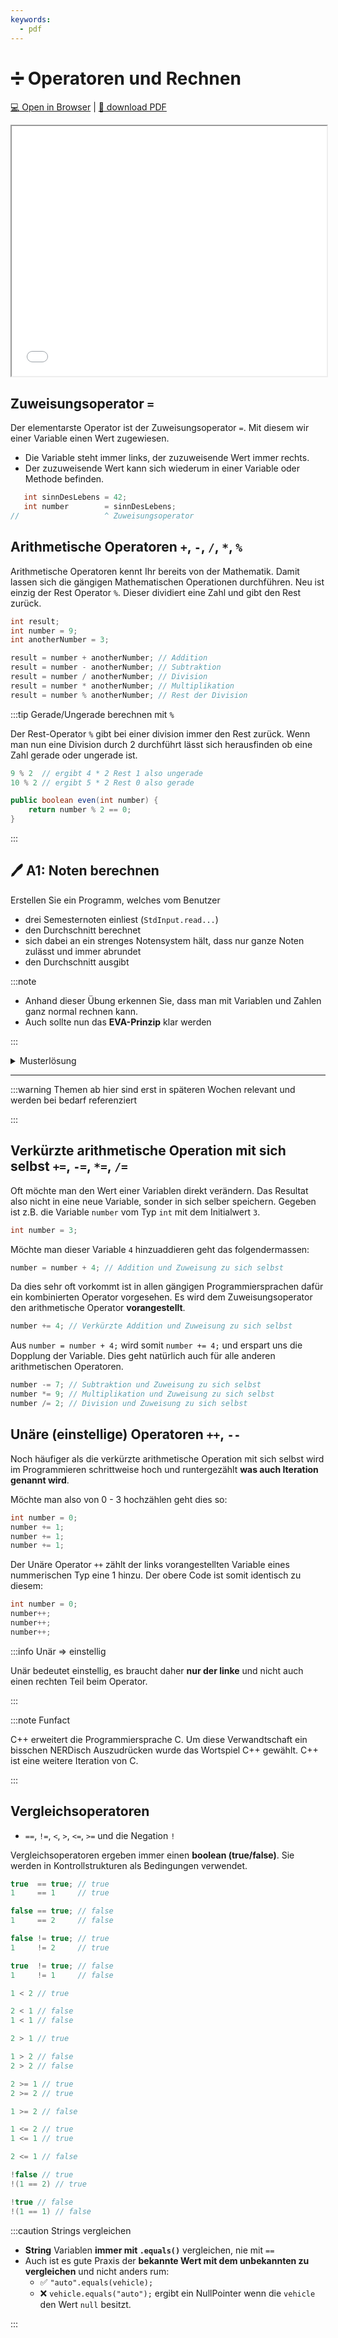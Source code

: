 ```yaml
---
keywords:
  - pdf
---
```

# ➗ Operatoren und Rechnen

[:computer: Open in Browser](pathname:///slides/operatoren) |
[:floppy_disk: download PDF](pathname:///slides/operatoren.pdf)

<iframe src="/bbzbl-modul-319/slides/operatoren" width="100%" height="400px"></iframe>

## Zuweisungsoperator `=` 
Der elementarste Operator ist der Zuweisungsoperator `=`. Mit diesem wir einer Variable einen Wert zugewiesen.
- Die Variable steht immer links, der zuzuweisende Wert immer rechts.
- Der zuzuweisende Wert kann sich wiederum in einer Variable oder Methode befinden.

```java
   int sinnDesLebens = 42;
   int number        = sinnDesLebens;
//                   ^ Zuweisungsoperator
```
## Arithmetische Operatoren `+`, `-`, `/`, `*`, `%`

Arithmetische Operatoren kennt Ihr bereits von der Mathematik. Damit lassen sich
die gängigen Mathematischen Operationen durchführen. Neu ist einzig der Rest
Operator `%`. Dieser dividiert eine Zahl und gibt den Rest zurück.

```java title="+ - / * % Arithmetische Operatoren"
int result;
int number = 9;
int anotherNumber = 3;

result = number + anotherNumber; // Addition
result = number - anotherNumber; // Subtraktion
result = number / anotherNumber; // Division
result = number * anotherNumber; // Multiplikation
result = number % anotherNumber; // Rest der Division
```

:::tip Gerade/Ungerade berechnen mit `%`

Der Rest-Operator `%` gibt bei einer division immer den Rest zurück. Wenn man
nun eine Division durch 2 durchführt lässt sich herausfinden ob eine Zahl gerade
oder ungerade ist.

```java
9 % 2  // ergibt 4 * 2 Rest 1 also ungerade
10 % 2 // ergibt 5 * 2 Rest 0 also gerade

public boolean even(int number) {
    return number % 2 == 0;
}
```

:::
## :pen: A1: Noten berechnen

Erstellen Sie ein Programm, welches vom Benutzer

- drei Semesternoten einliest (`StdInput.read...`)
- den Durchschnitt berechnet
- sich dabei an ein strenges Notensystem hält, dass nur ganze Noten zulässt und
  immer abrundet
- den Durchschnitt ausgibt

:::note

- Anhand dieser Übung erkennen Sie, dass man mit Variablen und Zahlen ganz
  normal rechnen kann.
- Auch sollte nun das **EVA-Prinzip** klar werden

:::

<details>
<summary>Musterlösung</summary>

**Wo ist die Methode `main`?**

- Die Klasse mit der `main` Methode müsst Ihr selber erstellen.
- der `import` gehört ganz oben ins File.
- `...` kann man löschen ;)

```java title="Musterlösung ohne main"
import mytools.StdInput;

...

// deklarieren
double grade1;
double grade2;
double grade3;
double result;

// E - Einlesen
System.out.println("Welcome to the average calculator");
System.out.println("Please enter the first grade");
grade1 = StdInput.readDouble();
System.out.println("Please enter the second grade");
grade2 = StdInput.readDouble();
System.out.println("Please enter the third grade");
grade3 = StdInput.readDouble();

// V - Verarbeiten
result = (grade1 + grade2 + grade3) / 3;

// A - Ausgeben
System.out.println("The average grade is: " + result);
```

</details>

---

:::warning Themen ab hier sind erst in späteren Wochen relevant und werden bei bedarf referenziert

:::

## Verkürzte arithmetische Operation mit sich selbst `+=`, `-=`, `*=`, `/=`

Oft möchte man den Wert einer Variablen direkt verändern. Das Resultat also
nicht in eine neue Variable, sonder in sich selber speichern. Gegeben ist z.B.
die Variable `number` vom Typ `int` mit dem Initialwert `3`.

```java
int number = 3;
```

Möchte man dieser Variable `4` hinzuaddieren geht das folgendermassen:

```java
number = number + 4; // Addition und Zuweisung zu sich selbst
```

Da dies sehr oft vorkommt ist in allen gängigen Programmiersprachen dafür ein
kombinierten Operator vorgesehen. Es wird dem Zuweisungsoperator den
arithmetische Operator **vorangestellt**.

```java
number += 4; // Verkürzte Addition und Zuweisung zu sich selbst
```

Aus `number = number + 4;` wird somit `number += 4;` und erspart uns die
Dopplung der Variable. Dies geht natürlich auch für alle anderen arithmetischen
Operatoren.

```java
number -= 7; // Subtraktion und Zuweisung zu sich selbst
number *= 9; // Multiplikation und Zuweisung zu sich selbst
number /= 2; // Division und Zuweisung zu sich selbst
```

## Unäre (einstellige) Operatoren `++`, `--`

Noch häufiger als die verkürzte arithmetische Operation mit sich selbst wird im
Programmieren schrittweise hoch und runtergezählt **was auch Iteration genannt
wird**.

Möchte man also von 0 - 3 hochzählen geht dies so:

```java
int number = 0;
number += 1;
number += 1;
number += 1;
```

Der Unäre Operator `++` zählt der links vorangestellten Variable eines
nummerischen Typ eine 1 hinzu. Der obere Code ist somit identisch zu diesem:

```java
int number = 0;
number++;
number++;
number++;
```

:::info Unär => einstellig

Unär bedeutet einstellig, es braucht daher **nur der linke** und nicht auch
einen rechten Teil beim Operator.

:::

:::note Funfact

C++ erweitert die Programmiersprache C. Um diese Verwandtschaft ein bisschen
NERDisch Auszudrücken wurde das Wortspiel C++ gewählt. C++ ist eine weitere
Iteration von C.

:::

## Vergleichsoperatoren 

- `==`, `!=`, `<`, `>`, `<=`, `>=` und die Negation `!`

Vergleichsoperatoren ergeben immer einen **boolean (true/false)**. Sie werden in
Kontrollstrukturen als Bedingungen verwendet.

<div className="grid three"><div>

```java title="== Gleichheit"
true  == true; // true
1     == 1     // true

false == true; // false
1     == 2     // false
```

</div><div>

```java title="!= Ungleichheit"
false != true; // true
1     != 2     // true

true  != true; // false
1     != 1     // false
```

</div><div>

```java title="< Kleiner als"
1 < 2 // true

2 < 1 // false
1 < 1 // false
```

</div><div>

```java title="> Grösser als"
2 > 1 // true

1 > 2 // false
2 > 2 // false
```

</div><div>

```java title=">=Grösser gleich"
2 >= 1 // true
2 >= 2 // true

1 >= 2 // false
```

</div><div>

```java title="<= Kleiner gleich"
1 <= 2 // true
1 <= 1 // true

2 <= 1 // false
```

</div><div>

```java title="! Negation"
!false // true
!(1 == 2) // true

!true // false
!(1 == 1) // false
```

</div></div>

:::caution Strings vergleichen

- **String** Variablen **immer mit `.equals()`** vergleichen, nie mit `==`
- Auch ist es gute Praxis der **bekannte Wert mit dem unbekannten zu
  vergleichen** und nicht anders rum:
  - :white_check_mark: `"auto".equals(vehicle);`
  - :x: `vehicle.equals("auto");` ergibt ein NullPointer wenn die `vehicle` den
    Wert `null` besitzt.

:::
